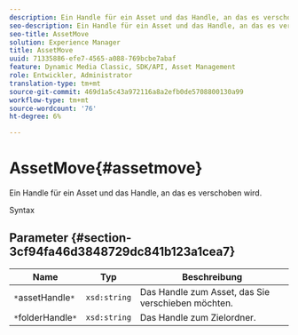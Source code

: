 ```yaml
---
description: Ein Handle für ein Asset und das Handle, an das es verschoben wird.
seo-description: Ein Handle für ein Asset und das Handle, an das es verschoben wird.
seo-title: AssetMove
solution: Experience Manager
title: AssetMove
uuid: 71335886-efe7-4565-a088-769bcbe7abaf
feature: Dynamic Media Classic, SDK/API, Asset Management
role: Entwickler, Administrator
translation-type: tm+mt
source-git-commit: 469d1a5c43a972116a8a2efb0de5708800130a99
workflow-type: tm+mt
source-wordcount: '76'
ht-degree: 6%

---
```



# AssetMove{#assetmove}

Ein Handle für ein Asset und das Handle, an das es verschoben wird.

Syntax

## Parameter {#section-3cf94fa46d3848729dc841b123a1cea7}

| Name | Typ | Beschreibung |
|---|---|---|
| `*`assetHandle`*` | `xsd:string` | Das Handle zum Asset, das Sie verschieben möchten. |
| `*`folderHandle`*` | `xsd:string` | Das Handle zum Zielordner. |

